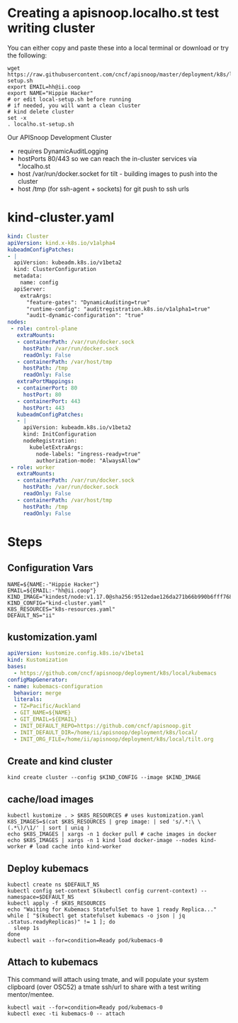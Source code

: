 
# Creating a apisnoop.localho.st test writing cluster

You can either copy and paste these into a local terminal or download or try the following:

```shell
wget https://raw.githubusercontent.com/cncf/apisnoop/master/deployment/k8s/local/kubemacs/localho.st-setup.sh
export EMAIL=hh@ii.coop
export NAME="Hippie Hacker"
# or edit local-setup.sh before running
# if needed, you will want a clean cluster
# kind delete cluster
set -x
. localho.st-setup.sh
```

Our APISnoop Development Cluster

-   requires DynamicAuditLogging
-   hostPorts 80/443 so we can reach the in-cluster services via \*.localho.st
-   host /var/run/docker.socket for tilt - building images to push into the cluster
-   host /tmp (for ssh-agent + sockets) for git push to ssh urls

# kind-cluster.yaml

```yaml
kind: Cluster
apiVersion: kind.x-k8s.io/v1alpha4
kubeadmConfigPatches:
- |
  apiVersion: kubeadm.k8s.io/v1beta2
  kind: ClusterConfiguration
  metadata:
    name: config
  apiServer:
    extraArgs:
      "feature-gates": "DynamicAuditing=true"
      "runtime-config": "auditregistration.k8s.io/v1alpha1=true"
      "audit-dynamic-configuration": "true"
nodes:
 - role: control-plane
   extraMounts:
   - containerPath: /var/run/docker.sock
     hostPath: /var/run/docker.sock
     readOnly: False
   - containerPath: /var/host/tmp
     hostPath: /tmp
     readOnly: False
   extraPortMappings:
   - containerPort: 80
     hostPort: 80
   - containerPort: 443
     hostPort: 443
   kubeadmConfigPatches:
   - |
     apiVersion: kubeadm.k8s.io/v1beta2
     kind: InitConfiguration
     nodeRegistration:
       kubeletExtraArgs:
         node-labels: "ingress-ready=true"
         authorization-mode: "AlwaysAllow"
 - role: worker
   extraMounts:
   - containerPath: /var/run/docker.sock
     hostPath: /var/run/docker.sock
     readOnly: False
   - containerPath: /var/host/tmp
     hostPath: /tmp
     readOnly: False
```

# Steps

## Configuration Vars

```shell
NAME=${NAME:-"Hippie Hacker"}
EMAIL=${EMAIL:-"hh@ii.coop"}
KIND_IMAGE="kindest/node:v1.17.0@sha256:9512edae126da271b66b990b6fff768fbb7cd786c7d39e86bdf55906352fdf62"
KIND_CONFIG="kind-cluster.yaml"
K8S_RESOURCES="k8s-resources.yaml"
DEFAULT_NS="ii"
```

## kustomization.yaml

```yaml
apiVersion: kustomize.config.k8s.io/v1beta1
kind: Kustomization
bases:
  - https://github.com/cncf/apisnoop/deployment/k8s/local/kubemacs
configMapGenerator:
- name: kubemacs-configuration
  behavior: merge
  literals:
  - TZ=Pacific/Auckland
  - GIT_NAME=${NAME}
  - GIT_EMAIL=${EMAIL}
  - INIT_DEFAULT_REPO=https://github.com/cncf/apisnoop.git
  - INIT_DEFAULT_DIR=/home/ii/apisnoop/deployment/k8s/local/
  - INIT_ORG_FILE=/home/ii/apisnoop/deployment/k8s/local/tilt.org
```

## Create and kind cluster

```shell
kind create cluster --config $KIND_CONFIG --image $KIND_IMAGE
```

## cache/load images

```shell
kubectl kustomize . > $K8S_RESOURCES # uses kustomization.yaml
K8S_IMAGES=$(cat $K8S_RESOURCES | grep image: | sed 's/.*:\ \(.*\)/\1/' | sort | uniq )
echo $K8S_IMAGES | xargs -n 1 docker pull # cache images in docker
echo $K8S_IMAGES | xargs -n 1 kind load docker-image --nodes kind-worker # load cache into kind-worker
```

## Deploy kubemacs

```shell
kubectl create ns $DEFAULT_NS
kubectl config set-context $(kubectl config current-context) --namespace=$DEFAULT_NS
kubectl apply -f $K8S_RESOURCES
echo "Waiting for Kubemacs StatefulSet to have 1 ready Replica..."
while [ "$(kubectl get statefulset kubemacs -o json | jq .status.readyReplicas)" != 1 ]; do
  sleep 1s
done
kubectl wait --for=condition=Ready pod/kubemacs-0
```

## Attach to kubemacs

This command will attach using tmate, and will populate your system clipboard (over OSC52) a tmate ssh/url to share with a test writing mentor/mentee.

```shell
kubectl wait --for=condition=Ready pod/kubemacs-0
kubectl exec -ti kubemacs-0 -- attach
```
